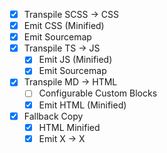  - [X] Transpile SCSS -> CSS
  - [X] Emit CSS (Minified)
  - [X] Emit Sourcemap
- [X] Transpile TS -> JS
  - [X] Emit JS (Minified)
  - [X] Emit Sourcemap
- [X] Transpile MD -> HTML
  - [ ] Configurable Custom Blocks
  - [X] Emit HTML (Minified)
- [X] Fallback Copy
  - [X] HTML Minified
  - [X] Emit X -> X